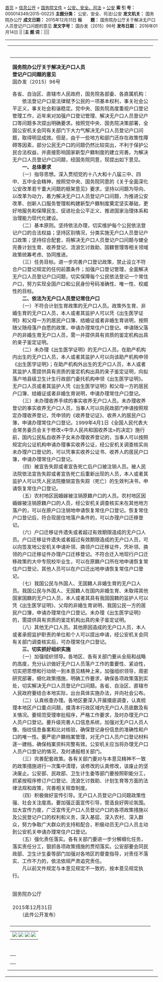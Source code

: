 ---
---

[首页](/index.htm) \> [信息公开](/zhengce/xxgkzl.htm) \> [国务院文件](/zhengce/content/node_330.htm) \> [公安、安全、司法](/zhengce/content/node_330.htm) \> [公安](/zhengce/content/node_330.htm)
**索 引 号：**
000014349/2015-00225
**主题分类：**
公安、安全、司法\\公安
**发文机关：**
国务院办公厅
**成文日期：**
2015年12月31日
**标　　题：**
国务院办公厅关于解决无户口人员登记户口问题的意见
**发文字号：**
国办发〔2015〕96号
**发布日期：**
2016年01月14日
||
|**主 题 词：**||||

<table>
<col width="50%" />
<col width="50%" />
<tbody>
<tr class="odd">
<td align="left"><table>
<col width="100%" />
<tbody>
<tr class="odd">
<td align="left"><br />
<table>
<col width="100%" />
<tbody>
<tr class="odd">
<td align="left"><p><strong>国务院办公厅关于解决无户口人员<br />登记户口问题的意见<br /></strong>国办发〔2015〕96号</p>
<p>各省、自治区、直辖市人民政府，国务院各部委、各直属机构：<br />　　依法登记户口是法律赋予公民的一项基本权利，事关社会公平正义，事关社会和谐稳定。党中央、国务院高度重视户口登记管理工作，近年来对加强户口登记管理、解决无户口人员登记户口等问题多次提出明确要求。按照党中央、国务院决策部署，全国公安机关会同有关部门下大力气解决无户口人员登记户口问题，取得明显成效。但是，由于一些地方和部门还存在政策性障碍等因素，部分公民无户口的问题仍然比较突出，不利于保护公民合法权益，并直接影响国家新型户籍制度的建立完善。为解决无户口人员登记户口问题，经国务院同意，现提出如下意见。<br />　　<strong>一、总体要求<br /></strong>　　（一）指导思想。深入贯彻党的十八大和十八届三中、四中、五中全会精神，按照党中央、国务院同意的《关于全面深化公安改革若干重大问题的框架意见》要求，坚持以问题为导向、以改革为动力，着力解决无户口人员登记户口问题，为推进公安改革、创新人口服务管理和构建新型户籍制度奠定坚实基础，更好地服务和保障民生、促进社会公平正义、推进国家治理体系和治理能力现代化建设。<br />　　（二）基本原则。坚持依法办理，切实维护每个公民依法登记户口的合法权益；坚持区别情况，分类实施无户口人员登记户口政策；坚持综合配套，将解决无户口人员登记户口问题与健全完善计划生育、收养登记、流浪乞讨救助、国籍管理等相关领域政策统筹考虑、协同推进。<br />　　（三）任务目标。进一步完善户口登记政策，禁止设立不符合户口登记规定的任何前置条件；加强户口登记管理，全面解决无户口人员登记户口问题，切实保障每个公民依法登记一个常住户口，努力实现全国户口和公民身份号码准确性、唯一性、权威性的目标。<br />　　<strong>二、依法为无户口人员登记常住户口<br /></strong>　　（一）不符合计划生育政策的无户口人员。政策外生育、非婚生育的无户口人员，本人或者其监护人可以凭《出生医学证明》和父母一方的居民户口簿、结婚证或者非婚生育说明，按照随父随母落户自愿的政策，申请办理常住户口登记。申请随父落户的非婚生育无户口人员，需一并提供具有资质的鉴定机构出具的亲子鉴定证明。<br />　　（二）未办理《出生医学证明》的无户口人员。在助产机构内出生的无户口人员，本人或者其监护人可以向该助产机构申领《出生医学证明》；在助产机构外出生的无户口人员，本人或者其监护人需提供具有资质的鉴定机构出具的亲子鉴定证明，向拟落户地县级卫生计生行政部门委托机构申领《出生医学证明》。无户口人员或者其监护人凭《出生医学证明》和父母一方的居民户口簿、结婚证或者非婚生育说明，申请办理常住户口登记。<br />　　（三）未办理收养手续的事实收养无户口人员。未办理收养登记的事实收养无户口人员，当事人可以向民政部门申请按照规定办理收养登记，凭申领的《收养登记证》、收养人的居民户口簿，申请办理常住户口登记。1999年4月1日《全国人民代表大会常务委员会关于修改&lt;中华人民共和国收养法&gt;的决定》施行前，国内公民私自收养子女未办理收养登记的，当事人可以按照规定向公证机构申请办理事实收养公证，经公安机关调查核实尚未办理户口登记的，可以凭事实收养公证书、收养人的居民户口簿，申请办理常住户口登记。<br />　　（四）被宣告失踪或者宣告死亡后户口被注销人员。被人民法院依法宣告失踪或者宣告死亡后重新出现的人员，本人或者其监护人可以凭人民法院撤销宣告失踪（死亡）的生效判决书，申请恢复常住户口登记。<br />　　（五）农村地区因婚嫁被注销原籍户口的人员。农村地区因婚嫁被注销原籍户口的人员，经公安机关调查核实未在其他地方落户的，可以在原户口注销地申请恢复常住户口登记。恢复常住户口登记后，符合现居住地落户条件的，可以办理户口迁移登记。<br />　　（六）户口迁移证件遗失或者超过有效期限造成的无户口人员。户口迁移证件遗失或者超过有效期限造成的无户口人员，可以向签发地公安机关申请补领、换领户口迁移证件，凭补领、换领的户口迁移证件办理户口迁移登记。不符合迁入地现行户口迁移政策的大中专院校毕业生，可以在原籍户口所在地申请恢复常住户口登记，其他人员可以在户口迁出地申请恢复常住户口登记。<br />　　（七）我国公民与外国人、无国籍人非婚生育的无户口人员。我国公民与外国人、无国籍人在国内非婚生育、未取得其他国家国籍的无户口人员，本人或者其具有我国国籍的监护人可以凭《出生医学证明》、父母的非婚生育说明、我国公民一方的居民户口簿，申请办理常住户口登记。未办理《出生医学证明》的，需提供具有资质的鉴定机构出具的亲子鉴定证明。<br />　　（八）其他无户口人员。其他原因造成的无户口人员，本人或者承担监护职责的单位和个人可以提出申请，经公安机关会同有关部门调查核实后，可办理常住户口登记。<br />　　<strong>三、切实抓好组织实施<br /></strong>　　（一）加强组织领导。各地区、各有关部门要从全局和战略的高度，充分认识做好无户口人员落户工作的重要性、紧迫性，切实把思想和行动统一到本意见精神上来，加强组织领导，周密研究部署，细化政策措施，明确工作要求，确保各项政策落到实处，切实解决无户口人员登记户口问题。各省、自治区、直辖市人民政府要结合本地实际，出台具体实施办法，并向社会公布。<br />　　（二）认真核查办理。各地区要深入开展摸底调查，认真梳理本地区户口重点问题，摸清本行政区域内无户口人员底数及有关情况。要规范受理审批程序，严格工作要求，及时办理无户口人员户口登记。要升级完善人口信息系统，加强对无户口人员人像、指纹信息备案和比对核验，确保登记身份信息的准确性和户口的唯一性。要严密户籍档案管理，对无户口人员户口登记材料逐一建档，确保档案资料完整有效。公安机关应当将办理无户口人员户口登记的情况，及时通报相关部门。<br />　　（三）完善配套政策。各有关部门要对与本意见精神不一致的政策措施进行一次集中清理，该修改的认真修改，该废止的坚决废止。公安部、民政部、卫生计生委等部门要按照职能分工，抓紧按程序修订户口登记、流浪乞讨救助、计划生育等方面的法律法规和政策，完善相关规章制度。<br />　　（四）积极做好宣传引导。无户口人员登记户口问题政策性强、社会关注度高。要加强正面宣传引导，营造良好舆论氛围。加大宣传力度，广泛宣传无户口人员登记户口的各项政策措施以及公民登记户口的权利和义务，深入基层、深入农村、深入群众，努力争取广大群众的支持和配合，积极动员无户口人员主动到公安机关申请办理常住户口登记。<br />　　（五）强化责任落实。各有关部门要进一步分解细化任务，落实责任分工，狠抓各项政策措施的贯彻落实。公安部要会同民政部、卫生计生委等部门加强对各地区的督查指导，对责任不落实、工作不力的，依法依规严肃追究责任。<br />　　凡以前文件规定与本意见规定不一致的，按本意见规定执行。</p>
<p>　　　　　　　　　　　　　　　　　　　　　　　　　　　　国务院办公厅<br />　　　　　　　　　　　　　　　　　　　　　　　　　　　　2015年12月31日<br />　　（此件公开发布）</p></td>
</tr>
<tr class="even">
<td align="left"></td>
</tr>
</tbody>
</table>
<table>
<tbody>
<tr class="odd">
<td align="left"><img src="http://www.gov.cn/zhengce/130.files/sendmail.gif" /> <a href="/zhengce/content/2016-01/14/content_10595.htm#"><img src="http://www.gov.cn/zhengce/130.files/save.gif" /></a> <a href="/zhengce/content/2016-01/14/content_10595.htm#"><img src="http://www.gov.cn/zhengce/130.files/openpage.gif" /></a> <a href="/zhengce/content/2016-01/14/content_10595.htm#"><img src="http://www.gov.cn/zhengce/130.files/close.gif" /></a></td>
</tr>
</tbody>
</table>
 
<table>
<col width="100%" />
<tbody>
<tr class="odd">
<td align="left"><a href="http://www.gov.cn/share.gwd.gov.cn/"></a>
<a href="#"></a> <a href="#"></a> <a href="#"></a>  </td>
</tr>
</tbody>
</table></td>
</tr>
</tbody>
</table></td>
<td align="left"><table>
<tbody>
<tr class="odd">
<td align="left"></td>
</tr>
</tbody>
</table></td>
</tr>
</tbody>
</table>


